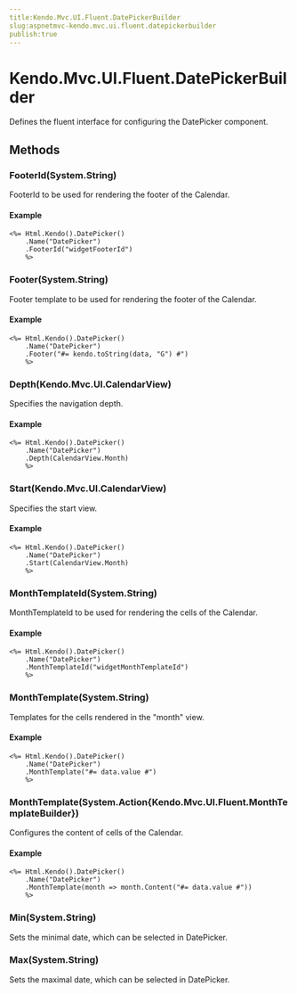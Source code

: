 ```yaml
---
title:Kendo.Mvc.UI.Fluent.DatePickerBuilder
slug:aspnetmvc-kendo.mvc.ui.fluent.datepickerbuilder
publish:true
---
```


# Kendo.Mvc.UI.Fluent.DatePickerBuilder

Defines the fluent interface for configuring the DatePicker component.

## Methods

### FooterId(System.String)
FooterId to be used for rendering the footer of the Calendar.

#### Example
    <%= Html.Kendo().DatePicker()
        .Name("DatePicker")
        .FooterId("widgetFooterId")
        %>

### Footer(System.String)
Footer template to be used for rendering the footer of the Calendar.

#### Example
    <%= Html.Kendo().DatePicker()
        .Name("DatePicker")
        .Footer("#= kendo.toString(data, "G") #")
        %>

### Depth(Kendo.Mvc.UI.CalendarView)
Specifies the navigation depth.

#### Example
    <%= Html.Kendo().DatePicker()
        .Name("DatePicker")
        .Depth(CalendarView.Month)
        %>

### Start(Kendo.Mvc.UI.CalendarView)
Specifies the start view.

#### Example
    <%= Html.Kendo().DatePicker()
        .Name("DatePicker")
        .Start(CalendarView.Month)
        %>

### MonthTemplateId(System.String)
MonthTemplateId to be used for rendering the cells of the Calendar.

#### Example
    <%= Html.Kendo().DatePicker()
        .Name("DatePicker")
        .MonthTemplateId("widgetMonthTemplateId")
        %>

### MonthTemplate(System.String)
Templates for the cells rendered in the "month" view.

#### Example
    <%= Html.Kendo().DatePicker()
        .Name("DatePicker")
        .MonthTemplate("#= data.value #")
        %>

### MonthTemplate(System.Action{Kendo.Mvc.UI.Fluent.MonthTemplateBuilder})
Configures the content of cells of the Calendar.

#### Example
    <%= Html.Kendo().DatePicker()
        .Name("DatePicker")
        .MonthTemplate(month => month.Content("#= data.value #"))
        %>

### Min(System.String)
Sets the minimal date, which can be selected in DatePicker.

### Max(System.String)
Sets the maximal date, which can be selected in DatePicker.